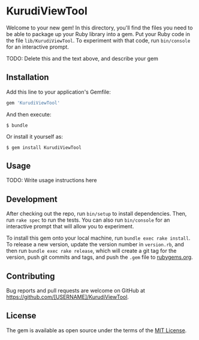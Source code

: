 # KurudiViewTool

Welcome to your new gem! In this directory, you'll find the files you need to be able to package up your Ruby library into a gem. Put your Ruby code in the file `lib/KurudiViewTool`. To experiment with that code, run `bin/console` for an interactive prompt.

TODO: Delete this and the text above, and describe your gem

## Installation

Add this line to your application's Gemfile:

```ruby
gem 'KurudiViewTool'
```

And then execute:

    $ bundle

Or install it yourself as:

    $ gem install KurudiViewTool

## Usage

TODO: Write usage instructions here

## Development

After checking out the repo, run `bin/setup` to install dependencies. Then, run `rake spec` to run the tests. You can also run `bin/console` for an interactive prompt that will allow you to experiment.

To install this gem onto your local machine, run `bundle exec rake install`. To release a new version, update the version number in `version.rb`, and then run `bundle exec rake release`, which will create a git tag for the version, push git commits and tags, and push the `.gem` file to [rubygems.org](https://rubygems.org).

## Contributing

Bug reports and pull requests are welcome on GitHub at https://github.com/[USERNAME]/KurudiViewTool.

## License

The gem is available as open source under the terms of the [MIT License](https://opensource.org/licenses/MIT).
